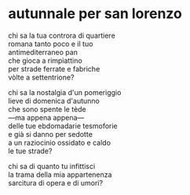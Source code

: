# autunnale per san lorenzo

chi sa la tua controra di quartiere  
romana tanto poco e il tuo  
antimediterraneo pan  
che gioca a rimpiattino  
per strade ferrate e fabriche  
vòlte a settentrione?

chi sa la nostalgia d'un pomeriggio  
lieve di domenica d'autunno  
che sono spente le tède  
—ma appena appena—  
delle tue ebdomadarie tesmoforie  
e già si danno per sedotte  
a un raziocinio ossidato e caldo  
le tue strade?

chi sa di quanto tu infittisci  
la trama della mia appartenenza  
sarcitura di opera e di umori?
